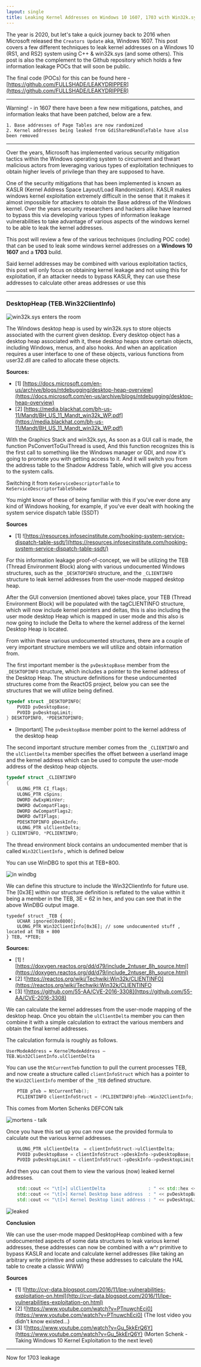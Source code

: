 ```yaml
---
layout: single
title: Leaking Kernel Addresses on Windows 10 1607, 1703 with Win32k.sys 
---
```


The year is 2020, but let's take a quick journey back to 2016 when Microsoft released the `Creators Update` aka, Windows 1607. This post covers a few different techniques to leak kernel addresses on a Windows 10 (RS1, and RS2) system using C++ & win32k.sys (and some others). This post is also the complement to the Github repository which holds a few information leakage POCs that will soon be public.

The final code (POCs) for this can be found here - [https://github.com/FULLSHADE/LEAKYDRIPPER](https://github.com/FULLSHADE/LEAKYDRIPPER)

----

Warning! - in 1607 there have been a few new mitigations, patches, and information leaks that have been patched, below are a few.

```
1. Base addresses of Page Tables are now randomized
2. Kernel addresses being leaked from GdiSharedHandleTable have also been removed
```

----

Over the years, Microsoft has implemented various security mitigation tactics within the Windows operating system to circumvent and thwart malicious actors from leveraging various types of exploitation techniques to obtain higher levels of privilege than they are supposed to have.

One of the security mitigations that has been implemented is known as KASLR (Kernel Address Space Layout/Load Randomization). KASLR makes windows kernel exploitation extremely difficult in the sense that it makes it almost impossible for attackers to obtain the Base address of the Windows kernel. Over the years security researchers and hackers alike have learned to bypass this via developing various types of information leakage vulnerabilities to take advantage of various aspects of the windows kernel to be able to leak the kernel addresses. 

This post will review a few of the various techniques (including POC code) that can be used to leak some windows kernel addresses on a **Windows 10 1607** and a **1703** build.

Said kernel addresses may be combined with various exploitation tactics, this post will only focus on obtaining kernel leakage and not using this for exploitation, if an attacker needs to bypass KASLR, they can use these addresses to calculate other areas addresses or use this 

----

### DesktopHeap (TEB.Win32ClientInfo)

![win32k.sys enters the room](https://raw.githubusercontent.com/FULLSHADE/FULLSHADE.github.io/master/static/img/_posts/doormeme.png)

The Windows desktop heap is used by win32k.sys to store objects associated with the current given desktop. Every desktop object has a desktop heap associated with it, these desktop heaps store certain objects, including Windows, menus, and also hooks. And when an application requires a user interface to one of these objects, various functions from user32.dll are called to allocate these objects.

**Sources:**
- [1] [https://docs.microsoft.com/en-us/archive/blogs/ntdebugging/desktop-heap-overview](https://docs.microsoft.com/en-us/archive/blogs/ntdebugging/desktop-heap-overview)
- [2] [https://media.blackhat.com/bh-us-11/Mandt/BH_US_11_Mandt_win32k_WP.pdf](https://media.blackhat.com/bh-us-11/Mandt/BH_US_11_Mandt_win32k_WP.pdf)

With the Graphics Stack and win32k.sys, As soon as a GUI call is made, the function PsConvertToGuiThread is used, And this function recognizes this is the first call to something like the Windows manager or GDI, and now it's going to promote you with getting access to it. And it will switch you from the address table to the Shadow Address Table, which will give you access to the system calls.

Switching it from `KeServiceDescriptorTable` to `KeServiceDescriptorTableShadow`

You might know of these of being familiar with this if you've ever done any kind of Windows hooking, for example, if you’ve ever dealt with hooking the system service dispatch table (SSDT)

**Sources**
- [1] ![https://resources.infosecinstitute.com/hooking-system-service-dispatch-table-ssdt/](https://resources.infosecinstitute.com/hooking-system-service-dispatch-table-ssdt/)

For this information leakage proof-of-concept, we will be utilizing the TEB (Thread Environment Block) along with various undocumented Windows structures, such as the `_DESKTOPINFO` structure, and the `_CLIENTINFO` structure to leak kernel addresses from the user-mode mapped desktop heap.

After the GUI conversion (mentioned above) takes place, your TEB (Thread Environment Block) will be populated with the tagCLIENTINFO structure, which will now include kernel pointers and deltas, this is also including the user mode desktop Heap which is mapped in user mode and this also is now going to include the Delta to where the kernel address of the kernel Desktop Heap is located.

From within these various undocumented structures, there are a couple of very important structure members we will utilize and obtain information from. 

The first important member is the `pvDesktopBase`  member from the  `_DESKTOPINFO` structure, which includes a pointer to the kernel address of the Desktop Heap. The structure definitions for these undocumented structures come from the ReactOS project, below you can see the structures that we will utilize being defined.

```c++
typedef struct _DESKTOPINFO{
    PVOID pvDesktopBase;
    PVOID pvDesktopLimit;
} DESKTOPINFO, *PDESKTOPINFO;

```
- [Important] The `pvDesktopBase` member point to the kernel address of the desktop heap

The second important structure member comes from the `_CLIENTINFO` and the `ulClientDelta` member specifies the offset between a userland image and the kernel address which can be used to compute the user-mode address of the desktop heap objects.

```c++
typedef struct _CLIENTINFO
{
    ULONG_PTR CI_flags;
    ULONG_PTR cSpins;
    DWORD dwExpWinVer;
    DWORD dwCompatFlags;
    DWORD dwCompatFlags2;
    DWORD dwTIFlags;
    PDESKTOPINFO pDeskInfo;
    ULONG_PTR ulClientDelta;
} CLIENTINFO, *PCLIENTINFO;
```
The thread environment block contains an undocumented member that is called `Win32ClientInfo` ,  which is defined below

You can use WinDBG to spot this at TEB+800.

![in windbg](https://raw.githubusercontent.com/FULLSHADE/FULLSHADE.github.io/master/static/img/_posts/inWindbg.png)

We can define this structure to include the Win32ClientInfo for future use. The [0x3E] within our structure definition is reflated to the value within it being a member in the TEB, 3E = 62 in hex, and you can see that in the above WinDBG output image.

```
typedef struct _TEB {
    UCHAR ignored[0x0800];
    ULONG_PTR Win32ClientInfo[0x3E]; // some undocumented stuff , located at TEB + 800
} TEB, *PTEB;
```

**Sources:**
- [1] ![https://doxygen.reactos.org/dd/d79/include_2ntuser_8h_source.html](https://doxygen.reactos.org/dd/d79/include_2ntuser_8h_source.html)
- [2] ![https://reactos.org/wiki/Techwiki:Win32k/CLIENTINFO](https://reactos.org/wiki/Techwiki:Win32k/CLIENTINFO
- [3] ![https://github.com/55-AA/CVE-2016-3308](https://github.com/55-AA/CVE-2016-3308)

We can calculate the kernel addresses from the user-mode mapping of the desktop heap. Once you obtain the `ulClientDelta` member you can then combine it with a simple calculation to extract the various members and obtain the final kernel addresses.

The calculation formula is roughly as follows.

`UserModeAddress = KernelModeAddress – TEB.Win32ClientInfo.ulClientDelta`

You can use the `NtCurrentTeb` function to pull the current processes TEB, and now create a structure called `clientInfoStruct` which has a pointer to the `Win32ClientInfo` member of the `_TEB` defined structure. 

```c++
    PTEB pTeb = NtCurrentTeb();
    PCLIENTINFO clientInfoStruct = (PCLIENTINFO)pTeb->Win32ClientInfo;
```
This comes from Morten Schenks DEFCON talk

![mortens - talk](https://raw.githubusercontent.com/FULLSHADE/FULLSHADE.github.io/master/static/img/_posts/mortenstalk1.png)

Once you have this set up you can now use the provided formula to calculate out the various kernel addresses.

```c++
    ULONG_PTR ulClientDelta  = clientInfoStruct->ulClientDelta;
    PVOID pvDesktopBase = clientInfoStruct->pDeskInfo->pvDesktopBase;
    PVOID pvDesktopLimit = clientInfoStruct->pDeskInfo->pvDesktopLimit;
```

And then you can cout them to view the various (now) leaked kernel addresses.

```c++
    std::cout << "\t[>] ulClientDelta                : " << std::hex << "0x" << ulClientDelta << std::endl;
    std::cout << "\t[>] Kernel Desktop base address  : " << pvDesktopBase << std::endl;
    std::cout << "\t[>] Kernel Desktop limit address : " << pvDesktopLimit << std::endl;
```

![leaked](https://raw.githubusercontent.com/FULLSHADE/LEAKYDRIPPER/master/images/DesktopHeapLeak.png)


**Conclusion**

We can use the user-mode mapped DesktopHeap combined with a few undocumented aspects of some data structures to leak various kernel addresses, these addresses can now be combined with a w^r primitive to bypass KASLR and locate and calculate kernel addresses (like taking an arbitrary write primitive and using these addresses to calculate the HAL table to create a classic WWW)

**Sources**
- [1] ![http://cvr-data.blogspot.com/2016/11/lpe-vulnerabilities-exploitation-on.html](http://cvr-data.blogspot.com/2016/11/lpe-vulnerabilities-exploitation-on.html)
- [2] ![https://www.youtube.com/watch?v=PTnuwchEci0](https://www.youtube.com/watch?v=PTnuwchEci0) (The lost video you didn't know existed...)
- [3] ![https://www.youtube.com/watch?v=Gu_5kkErQ6Y](https://www.youtube.com/watch?v=Gu_5kkErQ6Y) (Morten Schenk - Taking Windows 10 Kernel Exploitation to the next level)

----

Now for 1703 leakage

